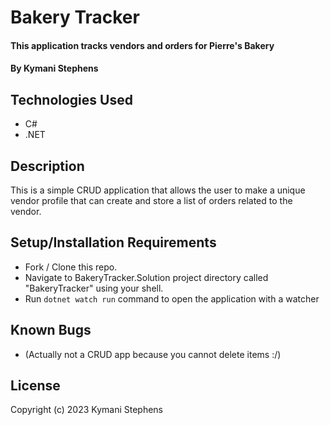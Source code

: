 # Bakery Tracker

#### This application tracks vendors and orders for Pierre's Bakery

#### By Kymani Stephens

## Technologies Used

* C#
* .NET

## Description

This is a simple CRUD application that allows the user to make a unique vendor profile that can create and store a list of orders related to the vendor.

## Setup/Installation Requirements

* Fork / Clone this repo.
* Navigate to BakeryTracker.Solution project directory called "BakeryTracker" using your shell.
* Run `dotnet watch run` command to open the application with a watcher

## Known Bugs

* (Actually not a CRUD app because you cannot delete items :/)

## License

Copyright (c) 2023 Kymani Stephens